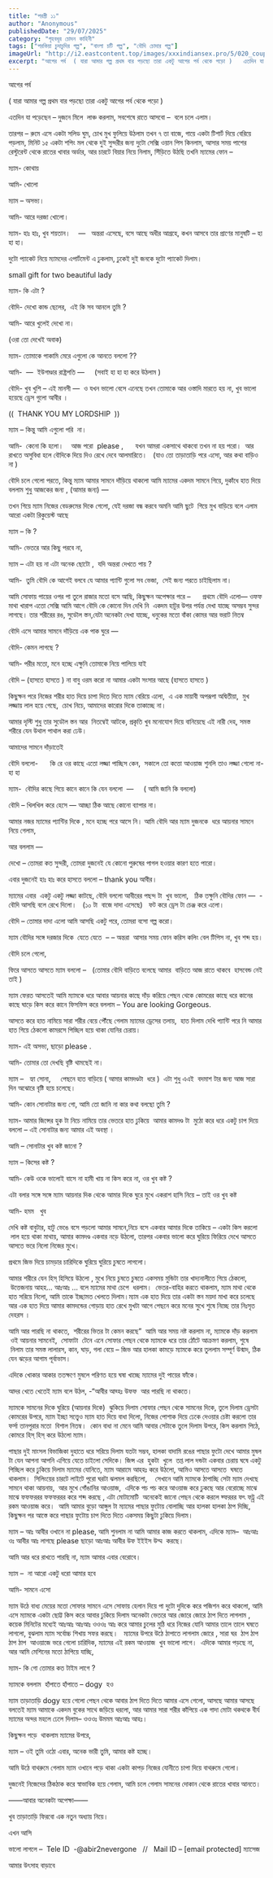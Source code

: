 ```yaml
---
title: "পরস্ত্রী ১১"
author: "Anonymous"
publishedDate: "29/07/2025"
category: "গৃহবধূর চোদন কাহিনী"
tags: ["পরকিয়া চুদাচুদির গল্প", "বাংলা চটি গল্প", "বৌদি চোদার গল্প"]
imageUrl: "http://i2.eastcontent.top/images/xxxindiansex.pro/5/020_coupled.jpg"
excerpt: "আগের পর্ব  ( যারা আমার গল্প প্রথম বার পড়ছো তারা একটু আগের পর্ব থেকে পড়ো )   এতদিন যা পড়েছেন – দুজনে মিলে  লাঞ্চ করলাম, সবশেষে রাতে আসবো –  বলে চলে এলাম।   তারপর – রুমে এসে একটা সলিড ঘুম, চোখ মুখ ফুলিয়..."
---
```


আগের পর্ব

( যারা আমার গল্প প্রথম বার পড়ছো তারা একটু আগের পর্ব থেকে পড়ো )


এতদিন যা পড়েছেন – দুজনে মিলে  লাঞ্চ করলাম, সবশেষে রাতে আসবো –  বলে চলে এলাম।


তারপর – রুমে এসে একটা সলিড ঘুম, চোখ মুখ ফুলিয়ে উঠলাম তখন ৭ তা বাজে, গায়ে একটা টিশার্ট দিয়ে বেরিয়ে পড়লাম, মিনিট ১৫ একটা শপিং মল থেকে দুই সুন্দরীর জন্য দুটো সেক্সি ওয়ান পিস কিনলাম, আসার সময় পাশের রেস্টুরেন্ট থেকে রাতের খাবার অর্ডার, আর চারটে বিয়ার নিয়ে নিলাম, সিঁড়িতে উঠছি তখনি ম্যামের ফোন –

ম্যাম- কোথায়

আমি- খোলো

ম্যাম – অসভ্য।

আমি- আরে দরজা খোলো।

ম্যাম- হাঃ হাঃ, খুব শয়তান।    —   অন্তরা এসেছে, বসে আছে অধীর আগ্রহে, কখন আসবে তার প্রাণের মানুষটি – হা হা হা।


দুটো প্যাকেট নিয়ে ম্যামদের এপার্টমেন্ট এ ঢুকলাম, ঢুকেই দুই জনকে দুটো প্যাকেট দিলাম।

small gift for two beautiful lady


ম্যাম- কি এটা ?

বৌদি- দেখো কান্ড ছেলের,  এই কি সব আনলে তুমি ?

আমি- আরে খুলেই দেখো না।

(ওরা তো দেখেই অবাক)

ম্যাম- তোমাকে পাকামি মেরে এগুলো কে আনতে বললো ??

আমি-  —  ইউগাণ্ডার রাষ্ট্রপতি —     (সবাই হা হা হা করে উঠলাম )


বৌদি- খুব খুশি – এই মানসী —  ও যখন ভালো বেসে এনেছে তখন তোমাকে আর ওস্তাদি মারতে হয় না, খুব ভালো হয়েছে ড্রেস গুলো আবীর ।

((  THANK YOU MY LORDSHIP  ))


ম্যাম – কিন্তু আমি এগুলো পরি  না।

আমি-  কেনো কি হলো।    আজ পরো  please ,      যখন আমরা একসাথে থাকবো তখন না হয় পরো।  আর রাখতে অসুবিধা হলে বৌদিকে দিয়ে দিও রেখে দেবে আলমারিতে।   (যাও তো তাড়াতাড়ি পরে এসো, আর কথা বাড়িও না )


বৌদি চলে গেলো পরতে, কিন্তু ম্যাম আমার সামনে দাঁড়িয়ে থাকলো আমি ম্যামের একদম সামনে গিয়ে, দুকাঁধে হাত দিয়ে বললাম শুধু আজকের জন্য , (আমার জন্য) —


তখন গিয়ে ম্যাম নিজের বেডরুমের দিকে গেলো, যেই দরজা বন্ধ করবে অমনি আমি ছুটে  গিয়ে মুখ বাড়িয়ে বলে এলাম আরো একটা রিকুয়েস্ট আছে

ম্যাম – কি ?

আমি- ভেতরে আর কিছু পরবে না,

ম্যাম – এটা হয় না এটা অনেক ছোটো ,  যদি অন্তরা দেখতে পায় ?

আমি-  তুমি বৌদি কে আগেই বলবে যে আমার প্যান্টি গুলো সব ভেজা,  সেই জন্য পরতে চাইছিলাম না।


আমি সোফায় পায়ের ওপর পা তুলে রাজার মতো বসে আছি, কিছুক্ষন অপেক্ষার পরে –      প্রথমে বৌদি এলো— ওফফ মাথা খারাপ এতো সেক্সি আমি আগে বৌদি কে কোনো দিন দেখি নি  একদম হাটুর উপর পর্যন্ত দেখা যাচ্ছে অসম্ভব সুন্দর লাগছে। তার শরীরের রঙ, সুডৌল স্তন,যেটা অনেকটা দেখা যাচ্ছে, ধনুকের মতো বাঁকা কোমর আর ভরাট নিতম্ব

বৌদি এসে আমার সামনে দাঁড়িয়ে এক পাক ঘুরে —

বৌদি- কেমন লাগছে ?

আমি- পরীর মতো, মনে হচ্ছে এক্ষুনি তোমাকে নিয়ে পালিয়ে যাই

বৌদি – (হাসতে হাসতে ) না বাবু ওরম করো না আমার একটা সংসার আছে (হাসতে হাসতে )


কিছুক্ষন পরে নিজের শরীর হাত দিয়ে চাপা দিতে দিতে ম্যাম বেরিয়ে এলো,  এ এক মায়াবী অপরূপা অদ্বিতীয়া,  মুখ লজ্জায় লাল হয়ে গেছে,  চোখ নিচে, আমাদের কারোর দিকে তাকাচ্ছে না।

আমার দৃস্টি শুধু তার সুডৌল স্তন আর  নিতম্বেই আটকে, প্রকৃতি খুব মনোযোগ দিয়ে বানিয়েছে এই নারী দেহ, সমস্ত শরীরে যেন উথাল পাথাল করা ঢেউ।


আমাদের সামনে দাঁড়াতেই


বৌদি বললো-      কি রে ওর কাছে এতো লজ্জা পাচ্ছিস কেন,  সকালে তো কত্তো আওয়াজ শুনলি তাও লজ্জা গেলো না- হা হা

ম্যাম-  বৌদির কাছে গিয়ে কানে কানে কি যেন বললো  —     ( আমি জানি কি বললো)

বৌদি – খিলখিল করে হেসে — আচ্ছা ঠিক আছে কোনো ব্যাপার না।

আমার নজর ম্যামের প্যান্টির দিকে , মনে হচ্ছে পরে আসে নি। আমি বৌদি আর ম্যাম দুজনকে  ধরে আয়নার সামনে নিয়ে গেলাম,

আর বললাম —

দেখো – তোমরা কত সুন্দরী, তোমরা দুজনেই যে কোনো পুরুষের পাগল হওয়ার কারণ হতে পারো।

এবার দুজনেই হাঃ হাঃ করে হাসতে বললো – thank you আবীর।


ম্যামের এবার  একটু একটু লজ্জা কাটছে, বৌদি বললো আবীরের পছন্দ টা  খুব ভালো,   ঠিক তক্ষুনি বৌদির ফোন —  -বৌদি আসছি বলে রেখে দিলো।   (১০ টা  বাজে দাদা এসেছে)   ফট করে ড্রেস টা চেঞ্জ করে এলো।

বৌদি – তোমার দাদা এলো আমি আসছি একটু পরে, তোমরা বসো গল্প করো।


ম্যাম বৌদির সঙ্গে দরজার দিকে  যেতে যেতে  – – অন্তরা  আসার সময় ফোন করিস কলিং বেল টিপিস না, খুব শব্দ হয়।

বৌদি চলে গেলো,


ফিরে আসতে আসতে ম্যাম বললো –   (তোমার বৌদি বাড়িতে বলেছে আমার  বাড়িতে আজ রাতে থাকবে  হাসবেন্ড নেই তাই )


ম্যাম ফেরত আসতেই আমি ম্যামকে ধরে আবার আয়নার কাছে দাঁড় করিয়ে পেছন থেকে কোমরের কাছে ধরে কানের কাছে ঘাড়ে কিস করে কানে ফিসফিস করে বললাম – You are looking Gorgeous.

আসতে করে হাত নামিয়ে সারা শরীর বেয়ে পৌঁছে গেলাম ম্যামের ড্রেসের তলায়,  হাত দিলাম দেখি প্যান্টি পরে নি আমার হাত গিয়ে ঠেকলো কামরসে পিচ্ছিল হয়ে থাকা যোনির চেরায়।


ম্যাম- এই অসভ্য, ছাড়ো please .


আমি- তোমার তো দেখছি বৃষ্টি থামছেই না।

ম্যাম –   হ্যা সোনা,     পেছনে হাত বাড়িয়ে ( আমার কামদণ্ডটা  ধরে )  এটা শুধু এএই  বদমাশ টার জন্য আজ সারা দিন অঝোরে বৃষ্টি হয়ে চলেছে।

আমি- কোন সোনাটার জন্য গো, আমি তো জানি না কার কথা বলছো তুমি ?

ম্যাম- আমার জিন্সের হুক টা নিচে নামিয়ে তার ভেতরে হাত ঢুকিয়ে  আমার কামদণ্ড টা  মুঠো করে ধরে একটু চাপ দিয়ে বললো – এই সোনাটার জন্য আমার এই অবস্থা ।

আমি – সোনাটার খুব কষ্ট জানো ?

ম্যাম – কিসের কষ্ট ?

আমি- কেউ ওকে ভালোই বাসে না হামী খায় না কিস করে না, ওর খুব কষ্ট ?

এটা বলার সঙ্গে সঙ্গে ম্যাম আয়নার দিক থেকে আমার দিকে ঘুরে মুখে একরাশ হাসি নিয়ে – তাই ওর খুব কষ্ট

আমি- হমম   খুব

দেখি কষ্ট বাবুটার, হাটু ভেঙে বসে পড়লো আমার সামনে,নিচে বসে একবার আমার দিকে তাকিয়ে – একটা কিস করলো  লাল হয়ে থাকা মাথায়, আমার কামদণ্ড একবার নড়ে উঠলো, তারপর একবার ভালো করে ঘুরিয়ে ফিরিয়ে দেখে আসতে আসতে ভরে নিলো নিজের মুখে।

প্রথমে জিভ দিয়ে চামড়ার চারিদিকে ঘুরিয়ে ঘুরিয়ে চুষতে লাগলো।


আমার শরীরে যেন হিস্ হিসিয়ে উঠলো , মুখে নিয়ে চুষতে চুষতে একসময় মুন্ডিটা তার খাদ্যনালীতে গিয়ে ঠেকলো,  উত্তেজনায় আহহ… আঃআঃ … বলে ম্যামের মাথা চেপে  ধরলাম।  ভেতর-বাহির করতে থাকলাম, ম্যাম মাথা থেকে হাত সরিয়ে নিলো, আমি তাকে ইচ্ছামত খেলতে দিলাম।ম্যাম এক হাত দিয়ে তার একটা স্তন ময়দা মাখা করে চলেছে আর এক হাত দিয়ে আমার কামদন্ডের গোড়ায় হাত রেখে মুখটা আগে পেছনে করে মনের সুখে শুষে নিচ্ছে তার নিঃসৃত দেহরস ।


আমি আর পারছি না থাকতে,  শরীরের ভিতর টা কেমন করছে”  আমি আর সময় নষ্ট করলাম না, ম্যামকে দাঁড় করলাম  ওই আয়নার সামনেই,  সোফাটা  টেনে এনে সোফার পেছন থেকে ম্যামকে ধরে তার ঠোঁটে আক্রমণ করলাম, শুষে  নিলাম তার সমস্ত লালারস, কান, ঘাড়, গলা বেয়ে – জিভ আর হালকা কামড়ে ম্যামকে করে তুললাম সম্পূর্ণ উন্মাদ, ঠিক যেন ঝড়ের আগাম পূর্বাভাস।


এদিকে খোকার আকার ততক্ষণে মুষলে পরিণত হয়ে ঘষা খাচ্ছে ম্যামের দুই পায়ের ফাঁকে।


আদর খেতে খেতেই ম্যাম বলে উঠল, -“আবীর আহ্হঃ উফফ  আর পারছি না থাকতে।


ম্যামকে সামনের দিকে ঘুরিয়ে (আয়নার দিকে)  ঝুকিয়ে দিলাম সোফার পেছন থেকে সামনের দিকে, তুলে দিলাম ড্রেসটা কোমরের উপরে, ম্যাম ইচ্ছা সত্ত্বেও ম্যাম হাত দিয়ে বাধা দিলো, নিজের পোশাক দিয়ে ঢেকে দেওয়ার চেষ্টা করলো তার ফর্সা তানপুরার মতো  বিশাল নিতম্ব।  কোন বাধা না মেনে আমি আবার সেটাকে তুলে দিলাম উপরে, কিস করলাম পিঠে, কোমরে হিস্ হিস্ করে উঠলো ম্যাম।


পাছার দুই মাংসল বিভাজিকা দুহাতে ধরে সরিয়ে দিলাম যতটা সম্ভব, হালকা বাদামি রঙের পাছার ফুটো দেখে আমার মুষল টা যেন আপনা আপনি এগিয়ে যেতে চাইলো সেদিকে। জিন্স এর  হুকটা  খুলে  তপ্ত লাল দন্ডটা একবার চেরায় ঘষে একটু পিচ্ছিল করে ঢুকিয়ে দিলাম ম্যামের যোনিতে, ম্যাম আরামে আহহঃ করে উঠলো, আমিও আসতে আসতে  ঘষতে থাকলাম।  সিলিংয়ের চারটে লাইটে পুরো ঘরটা ঝলমল করছিলো,    সেখানে আমি ম্যামকে ঠাপাচ্ছি সেটা ম্যাম দেখছে সামনে থাকা আয়নায়,  আর মুখে গোঁঙানির আওয়াজ,  এদিকে পচ পচ করে আওয়াজ করে ঢুকছে আর বেরোচ্ছে মাঝে মাঝে ফফফররর ফফফররর করে শব্দ করছে , এটা মোটামোটি  অনেকেই জানো পেছন থেকে করলে ফ্ফররর ফৎ ফট্র্র এই রকম আওয়াজ করে।  আমি আমার বুড়ো আঙ্গুল টা ম্যামের পাছার ফুটোয় বোলাচ্ছি আর হালকা হালকা ঠাপ দিচ্ছি, কিছুক্ষন পর আস্তে করে পাছার ফুটোয় চাপ দিতে দিতে একসময় কিছুটা ঢুকিয়ে দিলাম।


ম্যাম – আঃ আবীর ওখানে না please, আমি শুনলাম না আমি আমার কাজ করতে থাকলাম, এদিকে ম্যাম–  আঃআঃ ওঃ আবীর আঃ লাগছে please ছাড়ো আঃআঃ আবীর উফ ইইইস উম্ম  করছে।


আমি আর ধরে রাখতে পারছি না, ম্যাম আমার এবার বেরোবে।

ম্যাম –  না আরো একটু ধরো আমার হবে

আমি- সামনে এসো


ম্যাম উঠে বাধ্য মেয়ের মতো সোফার সামনে এসে সোফায় হেলান দিয়ে পা দুটো দুদিকে করে পজিশন করে থাকলো, আমি এসে ম্যামকে একটা ছোট্ট কিস করে আবার ঢুকিয়ে দিলাম অনেকটা ভেতরে আর জোরে জোরে ঠাপ দিতে লাগলাম , কয়েক মিনিটের মধ্যেই আঃআঃ আঃআঃ ওওওঃ আঃ করে আমার চুলের মুঠি ধরে নিজের যোনি আমার তালে তালে ঘষতে লাগলো, বুঝলাম ম্যাম সর্বোচ্চ শিখায় সফর করছে।   ম্যামের উপরে উঠে ঠাপাতে লাগলাম জোরে , সারা ঘর  ঠাপ ঠাপ ঠাপ ঠাপ  আওয়াজে ভরে গেলো চারিদিক, ম্যামের এই রকম আওয়াজ  খুব ভালো লাগে।  এদিকে আমার পড়ছে না, আর আমি মেশিনের মতো ঠাপিয়ে যাচ্ছি,


ম্যাম- কি গো তোমার কত টাইম লাগে ?

ম্যামকে বললাম  হাঁপাতে হাঁপাতে – dogy  হও

ম্যাম তাড়াতাড়ি dogy হয়ে গেলো পেছন থেকে আবার ঠাপ দিতে দিতে আমার এসে গেলো, আসছে আমার আসছে বলতেই ম্যাম আমাকে একদম বুকের সাথে জড়িয়ে ধরলো, আর আমার সারা শরীর কাঁপিয়ে এক গাদা মোটা থকথকে বীর্য ম্যামের অন্দর মহলে ঢেলে দিলাম– ওওওঃ উমমম আঃআঃ আহঃ।

কিছুক্ষন পড়ে  থাকলাম ম্যামের উপরে,


ম্যাম – ওই তুমি ওঠো এবার, অনেক ভারী তুমি, আমার কষ্ট হচ্ছে।

আমি উঠে বাথরুমে গেলাম ম্যাম ওখানে পড়ে থাকা একটা কাপড় নিজের যোনীতে চাপা দিয়ে বাথরুমে গেলো।


দুজনেই নিজেদের ঠিকঠাক করে স্বাভাবিক হয়ে গেলাম, আমি চলে গেলাম সামনের দোকান থেকে রাতের খাবার আনতে।


——আবার অনেকটা অপেক্ষা——

খুব তাড়াতাড়ি ফিরবো এক নতুন অধ্যায় নিয়ে।


এখন আসি


ভালো লাগলে –  Tele ID  -@abir2nevergone   //   Mail ID – 
[email protected]
 ম্যাসেজ

আমার উৎসাহ বাড়াবে
